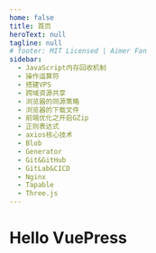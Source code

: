 ```yaml
---
home: false
title: 首页
heroText: null
tagline: null
# footer: MIT Licensed | Aimer Fan
sidebar:
  - JavaScript内存回收机制
  - 操作运算符
  - 搭建VPS
  - 跨域资源共享
  - 浏览器的同源策略
  - 浏览器的下载文件
  - 前端优化之开启GZip
  - 正则表达式
  - axios核心技术
  - Blob
  - Generator
  - Git&GitHub
  - GitLab&CICD
  - Nginx
  - Tapable
  - Three.js
---
```


# Hello VuePress
